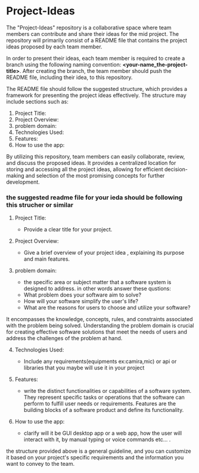# Project-Ideas

The "Project-Ideas" repository is a collaborative space where team members can contribute and share their ideas for the mid project. The repository will primarily consist of a README file that contains the project ideas proposed by each team member. 

In order to present their ideas, each team member is required to create a branch using the following naming convention: **<your-name_the-project-title>**. After creating the branch, the team member should push the README file, including their idea, to this repository.

The README file should follow the suggested structure, which provides a framework for presenting the project ideas effectively. The structure may include sections such as:

1. Project Title:
2. Project Overview:
3. problem domain:
4. Technologies Used:
5. Features:
6. How to use the app:


By utilizing this repository, team members can easily collaborate, review, and discuss the proposed ideas. It provides a centralized location for storing and accessing all the project ideas, allowing for efficient decision-making and selection of the most promising concepts for further development.


### the suggested readme file for your ieda should be following this strucher or similar

1. Project Title:
   - Provide a clear title for your project.

2. Project Overview:
   - Give a brief overview of your project idea , explaining its purpose and main features.

3. problem domain:
   -  the specific area or subject matter that a software system is designed to address. in other words answer these qustions:
   -   What problem does your software aim to solve? 
   -   How will your software simplify the user's life? 
   -   What are the reasons for users to choose and utilize your software?


It encompasses the knowledge, concepts, rules, and constraints associated with the problem being solved. Understanding the problem domain is crucial for creating effective software solutions that meet the needs of users and address the challenges of the problem at hand.

4. Technologies Used:
   - Include any requirements(equipments ex:camira,mic) or api or libraries that you maybe will use it in your project

5. Features:
   - write the distinct functionalities or capabilities of a software system. They represent specific tasks or operations that the software can perform to fulfill user needs or requirements. Features are the building blocks of a software product and define its functionality.
  
6. How to use the app:
   - clarify will it be GUI desktop app or a web app, how the user will interact with it, by manual typing or voice commands etc... .

the structure provided above is a general guideline, and you can customize it based on your project's specific requirements and the information you want to convey to the team.
 
